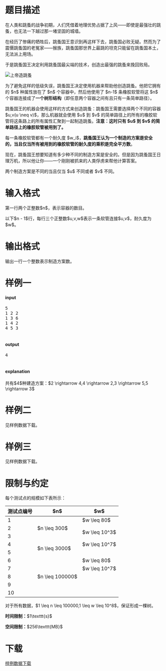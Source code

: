 # 题目描述

<p>在人类和跳蚤的战争初期，人们凭借着地理优势占据了上风——即使是最强壮的跳蚤，也无法一下越过那一堵坚固的城墙。</p>
<p>在经历了惨痛的牺牲后，跳蚤国王意识到再这样下去，跳蚤国必败无疑。然而为了震慑跳蚤国的老冤家——猴族，跳蚤国那世界上最跳的坦克只能留在跳蚤国本土，无法派上用场。</p>
<p>于是跳蚤国王决定利用跳蚤国最尖端的技术，创造出最强的跳蚤来挽回败局。</p>
<p><img class="img-responsive center-block" src="//img.uoj.ac/problem/192/god-create-flea.jpg" alt="上帝造跳蚤"/></p>
<p>为了避免这样的低级失误，跳蚤国王决定使用机器来帮助他创造跳蚤。他把它拥有的 $n$ 种属性放在了 $n$ 个容器中，然后他使用了 $n-1$ 条橡胶软管将这 $n$ 个容器连接成了<strong>一个树形结构</strong>（即任意两个容器之间有且只有一条简单路径）。</p>
<p>跳蚤国王的机器会使用这样的方式来创造跳蚤：跳蚤国王需要选择两个不同的容器 $u,v(u \neq v)$，那么机器就会使用 $u$ 到 $v$ 的简单路径上的所有的橡胶软管将这条路上的所有属性汇聚到一起制造跳蚤。<strong>注意：这时只有 $u$ 到 $v$ 的简单路径上的橡胶软管被用到了。</strong></p>
<p>每一条橡胶软管都有一个耐久度 $w_i$，<strong>跳蚤国王认为一个制造的方案是安全的，当且仅当所有被用到的橡胶软管的耐久度的乘积是完全平方数</strong>。</p>
<p>现在，跳蚤国王想要知道有多少种不同的制造方案是安全的。但是因为跳蚤国王日理万机，所以他让你——一个刚刚被抓来的人类俘虏来帮他计算答案。</p>
<p>两个制造方案是不同的当且仅当 $u$ 不同或者 $v$ 不同。</p>

# 输入格式


<p>第一行两个正整数$n$，表示容器的数目。</p>
<p>以下$n - 1$行，每行三个正整数$u,v,w$表示一条软管连接$u,v$，耐久度为$w$。</p>

# 输出格式


<p>输出一行一个整数表示制造方案数。</p>

# 样例一


<h4>input</h4>
<pre>5
1 2 2
1 3 6
1 4 2
4 5 3

</pre>

<h4>output</h4>
<pre>4

</pre>

<h4>explanation</h4>
<p>共有$4$种建造方案：$2 \rightarrow 4,4 \rightarrow 2,3 \rightarrow 5,5 \rightarrow 3$</p>

# 样例二


<p>见样例数据下载。</p>

# 样例三


<p>见样例数据下载。</p>

# 限制与约定


<p>每个测试点的规模如下表所示：</p>
<div class="table-responsive">
<table class="table table-bordered table-text-center table-vertical-middle"><thead><tr><th>测试点编号</th><th>$n$</th><th>$w$</th></tr></thead><tbody><tr><td>1</td><td rowspan="3">$n \leq 300$</td><td>$w \leq 80$</td></tr><tr><td>2</td><td rowspan="2">$w \leq 10^3$</td></tr><tr><td>3</td></tr><tr><td>4</td><td rowspan="2">$n \leq 3000$</td><td>$w \leq 10^7$</td></tr><tr><td>5</td><td></td></tr><tr><td>6</td><td rowspan="5">$n \leq 100000$</td><td>$w \leq 80$</td></tr><tr><td>7</td><td>$w \leq 10^7$</td></tr><tr><td>8</td><td rowspan="3"></td></tr><tr><td>9</td></tr><tr><td>10</td></tr></tbody></table></div>

<p>对于所有数据，$1 \leq n \leq 100000,1 \leq w \leq 10^8$，保证形成一棵树。</p>
<p><strong>时间限制：</strong>$1\texttt{s}$</p>
<p><strong>空间限制：</strong>$256\texttt{MB}$</p>

# 下载


<p><a href="/download.php?type=problem&amp;id=192">样例数据下载</a></p>

